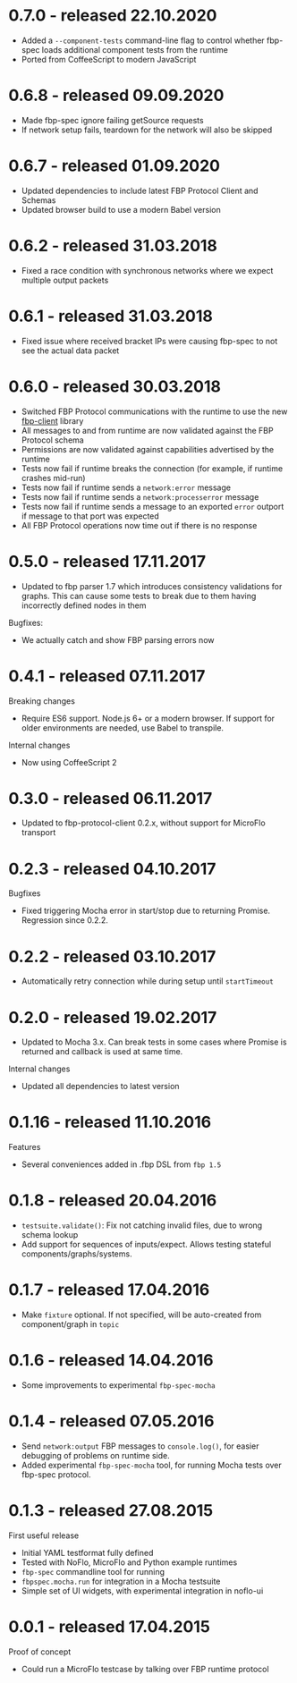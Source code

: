 # 0.7.0 - released 22.10.2020

* Added a `--component-tests` command-line flag to control whether fbp-spec loads additional component tests from the runtime
* Ported from CoffeeScript to modern JavaScript

# 0.6.8 - released 09.09.2020

* Made fbp-spec ignore failing getSource requests
* If network setup fails, teardown for the network will also be skipped

# 0.6.7 - released 01.09.2020

* Updated dependencies to include latest FBP Protocol Client and Schemas
* Updated browser build to use a modern Babel version

# 0.6.2 - released 31.03.2018

* Fixed a race condition with synchronous networks where we expect multiple output packets

# 0.6.1 - released 31.03.2018

* Fixed issue where received bracket IPs were causing fbp-spec to not see the actual data packet

# 0.6.0 - released 30.03.2018

* Switched FBP Protocol communications with the runtime to use the new [fbp-client](https://github.com/flowbased/fbp-client) library
* All messages to and from runtime are now validated against the FBP Protocol schema
* Permissions are now validated against capabilities advertised by the runtime
* Tests now fail if runtime breaks the connection (for example, if runtime crashes mid-run)
* Tests now fail if runtime sends a `network:error` message
* Tests now fail if runtime sends a `network:processerror` message
* Tests now fail if runtime sends a message to an exported `error` outport if message to that port was expected
* All FBP Protocol operations now time out if there is no response

# 0.5.0 - released 17.11.2017

* Updated to fbp parser 1.7 which introduces consistency validations for graphs. This can cause some tests to break due to them having incorrectly defined nodes in them

Bugfixes:

* We actually catch and show FBP parsing errors now

# 0.4.1 - released 07.11.2017

Breaking changes

* Require ES6 support. Node.js 6+ or a modern browser.
If support for older environments are needed, use Babel to transpile.

Internal changes

* Now using CoffeeScript 2

# 0.3.0 - released 06.11.2017

* Updated to fbp-protocol-client 0.2.x, without support for MicroFlo transport

# 0.2.3 - released 04.10.2017

Bugfixes

* Fixed triggering Mocha error in start/stop due to returning Promise. Regression since 0.2.2.

# 0.2.2 - released 03.10.2017

* Automatically retry connection while during setup until `startTimeout`

# 0.2.0 - released 19.02.2017

* Updated to Mocha 3.x.
Can break tests in some cases where Promise is returned and callback is used at same time.

Internal changes

* Updated all dependencies to latest version

# 0.1.16 - released 11.10.2016

Features

* Several conveniences added in .fbp DSL from `fbp 1.5`

# 0.1.8 - released 20.04.2016

* `testsuite.validate()`: Fix not catching invalid files, due to wrong schema lookup
* Add support for sequences of inputs/expect. Allows testing stateful components/graphs/systems.

# 0.1.7 - released 17.04.2016

* Make `fixture` optional. If not specified, will be auto-created from component/graph in `topic`

# 0.1.6 - released 14.04.2016

* Some improvements to experimental `fbp-spec-mocha`

# 0.1.4 - released 07.05.2016

* Send `network:output` FBP messages to `console.log()`, for easier debugging of problems on runtime side.
* Added experimental `fbp-spec-mocha` tool, for running Mocha tests over fbp-spec protocol.

# 0.1.3 - released 27.08.2015

First useful release

* Initial YAML testformat fully defined
* Tested with NoFlo, MicroFlo and Python example runtimes
* `fbp-spec` commandline tool for running
* `fbpspec.mocha.run` for integration in a Mocha testsuite
* Simple set of UI widgets, with experimental integration in noflo-ui

# 0.0.1 - released 17.04.2015

Proof of concept

* Could run a MicroFlo testcase by talking over FBP runtime protocol

